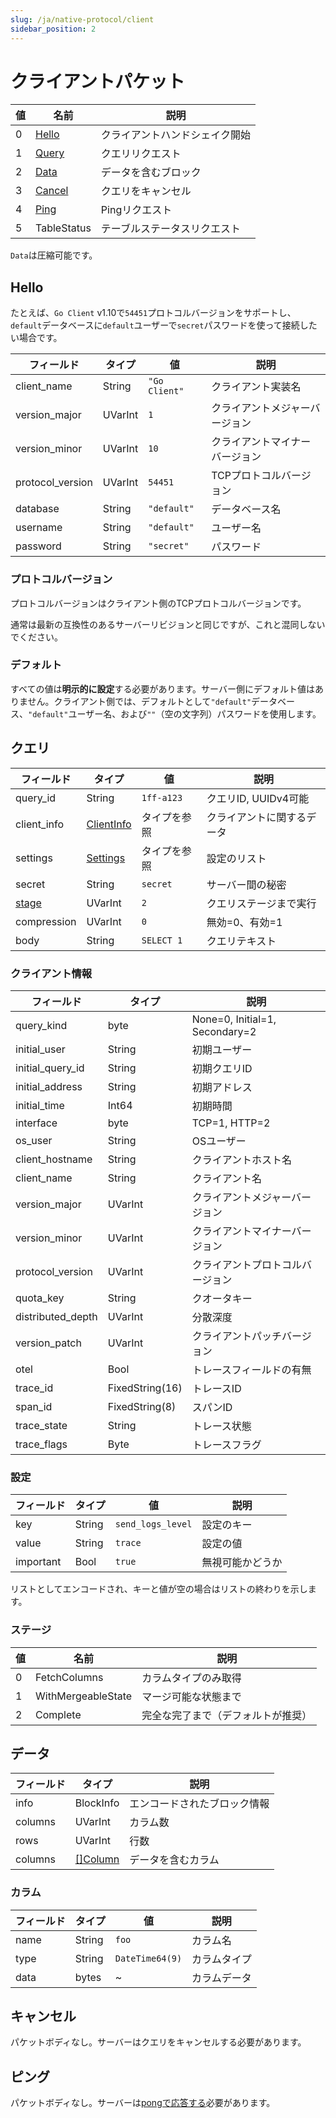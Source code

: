 ```yaml
---
slug: /ja/native-protocol/client
sidebar_position: 2
---
```


# クライアントパケット

| 値    | 名前                | 説明                      |
|-------|---------------------|---------------------------|
| 0     | [Hello](#hello)     | クライアントハンドシェイク開始 |
| 1     | [Query](#query)     | クエリリクエスト           |
| 2     | [Data](#data)       | データを含むブロック       |
| 3     | [Cancel](#cancel)   | クエリをキャンセル         |
| 4     | [Ping](#ping)       | Pingリクエスト             |
| 5     | TableStatus         | テーブルステータスリクエスト |

`Data`は圧縮可能です。

## Hello

たとえば、`Go Client` v1.10で`54451`プロトコルバージョンをサポートし、`default`データベースに`default`ユーザーで`secret`パスワードを使って接続したい場合です。

| フィールド           | タイプ     | 値             | 説明                       |
|----------------------|------------|----------------|----------------------------|
| client_name          | String     | `"Go Client"`  | クライアント実装名         |
| version_major        | UVarInt    | `1`            | クライアントメジャーバージョン |
| version_minor        | UVarInt    | `10`           | クライアントマイナーバージョン |
| protocol_version     | UVarInt    | `54451`        | TCPプロトコルバージョン    |
| database             | String     | `"default"`    | データベース名             |
| username             | String     | `"default"`    | ユーザー名                 |
| password             | String     | `"secret"`     | パスワード                 |

### プロトコルバージョン

プロトコルバージョンはクライアント側のTCPプロトコルバージョンです。

通常は最新の互換性のあるサーバーリビジョンと同じですが、これと混同しないでください。

### デフォルト

すべての値は**明示的に設定**する必要があります。サーバー側にデフォルト値はありません。クライアント側では、デフォルトとして`"default"`データベース、`"default"`ユーザー名、および`""`（空の文字列）パスワードを使用します。

## クエリ

| フィールド          | タイプ                        | 値         | 説明                         |
|---------------------|-------------------------------|------------|------------------------------|
| query_id            | String                        | `1ff-a123` | クエリID, UUIDv4可能          |
| client_info         | [ClientInfo](#client-info)    | タイプを参照| クライアントに関するデータ    |
| settings            | [Settings](#settings)         | タイプを参照| 設定のリスト                  |
| secret              | String                        | `secret`   | サーバー間の秘密               |
| [stage](#stage)     | UVarInt                       | `2`        | クエリステージまで実行         |
| compression         | UVarInt                       | `0`        | 無効=0、有効=1                |
| body                | String                        | `SELECT 1` | クエリテキスト                 |

### クライアント情報

| フィールド            | タイプ            | 説明                            |
|-----------------------|-------------------|---------------------------------|
| query_kind            | byte              | None=0, Initial=1, Secondary=2  |
| initial_user          | String            | 初期ユーザー                     |
| initial_query_id      | String            | 初期クエリID                     |
| initial_address       | String            | 初期アドレス                     |
| initial_time          | Int64             | 初期時間                         |
| interface             | byte              | TCP=1, HTTP=2                   |
| os_user               | String            | OSユーザー                       |
| client_hostname       | String            | クライアントホスト名             |
| client_name           | String            | クライアント名                   |
| version_major         | UVarInt           | クライアントメジャーバージョン     |
| version_minor         | UVarInt           | クライアントマイナーバージョン     |
| protocol_version      | UVarInt           | クライアントプロトコルバージョン   |
| quota_key             | String            | クオータキー                     |
| distributed_depth     | UVarInt           | 分散深度                         |
| version_patch         | UVarInt           | クライアントパッチバージョン       |
| otel                  | Bool              | トレースフィールドの有無          |
| trace_id              | FixedString(16)   | トレースID                       |
| span_id               | FixedString(8)    | スパンID                         |
| trace_state           | String            | トレース状態                     |
| trace_flags           | Byte              | トレースフラグ                   |

### 設定

| フィールド    | タイプ  | 値               | 説明                 |
|---------------|---------|------------------|----------------------|
| key           | String  | `send_logs_level`| 設定のキー           |
| value         | String  | `trace`          | 設定の値             |
| important     | Bool    | `true`           | 無視可能かどうか     |

リストとしてエンコードされ、キーと値が空の場合はリストの終わりを示します。

### ステージ

| 値    | 名前                | 説明                                           |
|-------|---------------------|-----------------------------------------------|
| 0     | FetchColumns        | カラムタイプのみ取得                           |
| 1     | WithMergeableState  | マージ可能な状態まで                           |
| 2     | Complete            | 完全な完了まで（デフォルトが推奨）              |

## データ

| フィールド | タイプ              | 説明                    |
|-----------|--------------------|------------------------|
| info      | BlockInfo          | エンコードされたブロック情報 |
| columns   | UVarInt            | カラム数                |
| rows      | UVarInt            | 行数                    |
| columns   | [[]Column](#column)| データを含むカラム      |

### カラム

| フィールド | タイプ   | 値              | 説明               |
|-----------|---------|-----------------|-------------------|
| name      | String  | `foo`           | カラム名           |
| type      | String  | `DateTime64(9)` | カラムタイプ       |
| data      | bytes   | ~               | カラムデータ       |

## キャンセル

パケットボディなし。サーバーはクエリをキャンセルする必要があります。

## ピング

パケットボディなし。サーバーは[pongで応答する](./server.md#pong)必要があります。

